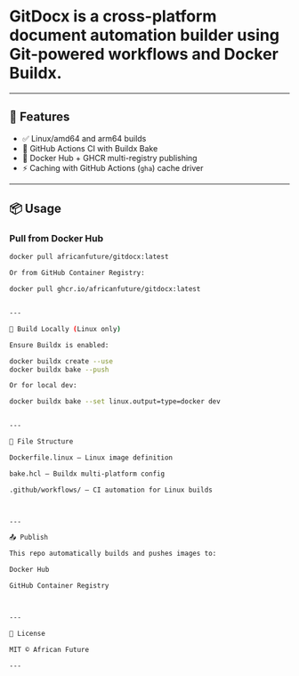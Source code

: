 # GitDocx is a cross-platform document automation builder using Git-powered workflows and Docker Buildx.

---

## 🚀 Features

- ✅ Linux/amd64 and arm64 builds
- 🔁 GitHub Actions CI with Buildx Bake
- 🐋 Docker Hub + GHCR multi-registry publishing
- ⚡ Caching with GitHub Actions (`gha`) cache driver

---

## 📦 Usage

### Pull from Docker Hub

```bash
docker pull africanfuture/gitdocx:latest

Or from GitHub Container Registry:

docker pull ghcr.io/africanfuture/gitdocx:latest


---

🔧 Build Locally (Linux only)

Ensure Buildx is enabled:

docker buildx create --use
docker buildx bake --push

Or for local dev:

docker buildx bake --set linux.output=type=docker dev


---

📁 File Structure

Dockerfile.linux – Linux image definition

bake.hcl – Buildx multi-platform config

.github/workflows/ – CI automation for Linux builds



---

📤 Publish

This repo automatically builds and pushes images to:

Docker Hub

GitHub Container Registry



---

📜 License

MIT © African Future

---


